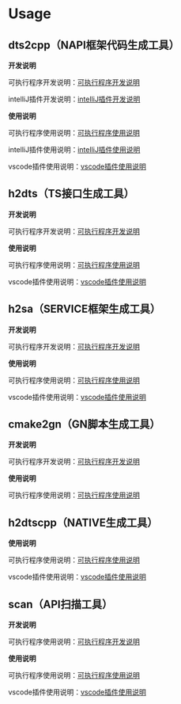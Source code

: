 # Usage

## dts2cpp（NAPI框架代码生成工具）

**开发说明**

可执行程序开发说明：[可执行程序开发说明](https://gitee.com/openharmony/napi_generator/blob/master/src/cli/dts2cpp/docs/guide/DEVELOP_ZH.md)

intelliJ插件开发说明：[intelliJ插件开发说明](https://gitee.com/openharmony/napi_generator/blob/master/src/intellij_plugin/dts2cpp/napi_IntelliJ_plugin/docs/guide/DEVELOP_ZH.md)

**使用说明**

可执行程序使用说明：[可执行程序使用说明](https://gitee.com/openharmony/napi_generator/blob/master/src/cli/dts2cpp/docs/usage/dts2cpp_INSTRUCTION_ZH.md)

intelliJ插件使用说明：[intelliJ插件使用说明](https://gitee.com/openharmony/napi_generator/blob/master/src/intellij_plugin/dts2cpp/napi_IntelliJ_plugin/docs/usage/INSTRUCTION_ZH.md)

vscode插件使用说明：[vscode插件使用说明](https://gitee.com/openharmony/napi_generator/blob/master/src/vscode_plugin/readme.md)

## h2dts（TS接口生成工具）

**开发说明**

可执行程序开发说明：[可执行程序开发说明](https://gitee.com/openharmony/napi_generator/blob/master/src/cli/h2dts/docs/guide/DEVELOP_ZH.md)

**使用说明**

可执行程序使用说明：[可执行程序使用说明](https://gitee.com/openharmony/napi_generator/blob/master/src/cli/h2dts/docs/usage/INSTRUCTION_ZH.md)

vscode插件使用说明：[vscode插件使用说明](https://gitee.com/openharmony/napi_generator/blob/master/src/vscode_plugin/readme.md)

## h2sa（SERVICE框架生成工具）

**开发说明**

可执行程序开发说明：[可执行程序开发说明](https://gitee.com/openharmony/napi_generator/blob/master/src/cli/h2sa/docs/guide/DEVELOP_ZH.md)

**使用说明**

可执行程序使用说明：[可执行程序使用说明](https://gitee.com/openharmony/napi_generator/blob/master/src/cli/h2sa/docs/usage/h2sa_INSTRUCTION_ZH.md)

vscode插件使用说明：[vscode插件使用说明](https://gitee.com/openharmony/napi_generator/blob/master/src/vscode_plugin/readme.md)

## cmake2gn（GN脚本生成工具）

**开发说明**

可执行程序开发说明：[可执行程序开发说明](https://gitee.com/openharmony/napi_generator/blob/master/src/cli/cmake2gn/docs/guide/DEVELOP_ZH.md)

**使用说明**

可执行程序使用说明：[可执行程序使用说明](https://gitee.com/openharmony/napi_generator/blob/master/src/cli/cmake2gn/docs/usage/INSTRUCTION_ZH.md)

## h2dtscpp（NATIVE生成工具）

**使用说明**

可执行程序使用说明：[可执行程序使用说明](https://gitee.com/openharmony/napi_generator/blob/master/src/cli/h2dtscpp/docs/usage/INSTRUCTION_ZH.md)

vscode插件使用说明：[vscode插件使用说明](https://gitee.com/openharmony/napi_generator/blob/master/src/vscode_plugin/readme.md)

## scan（API扫描工具）

**开发说明** 

可执行程序使用说明：[可执行程序开发说明](https://gitee.com/openharmony/napi_generator/blob/master/src/tool/api/docs/scan_DEVELOP_ZH.md)

**使用说明**

可执行程序使用说明：[可执行程序使用说明](https://gitee.com/openharmony/napi_generator/blob/master/src/tool/api/docs/scan_INSTRUCTION_ZH.md)

vscode插件使用说明：[vscode插件使用说明](https://gitee.com/openharmony/napi_generator/blob/master/src/tool/api/api_scan_vs_plugin/docs/INSTRUCTION_ZH.md)
